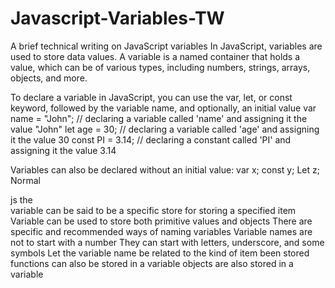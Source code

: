 # Javascript-Variables-TW
A brief technical writing on JavaScript variables
In JavaScript, variables are used to store data values. A variable is a named container that holds a value, which can be of various types, including numbers, strings, arrays, objects, and more.

To declare a variable in JavaScript, you can use the var, let, or const keyword, followed by the variable name, and optionally, an initial value
var name = "John";  // declaring a variable called 'name' and assigning it the value "John"
let age = 30;       // declaring a variable called 'age' and assigning it the value 30
const PI = 3.14;    // declaring a constant called 'PI' and assigning it the value 3.14

Variables can also be declared without an initial value:
var x;
const y;
Let z;
Normal

js the  
variable can be said to be a specific store for storing a specified item
Variable can be used to store both primitive values and objects
There are specific and recommended ways of naming variables
Variable names are not to start with a number
They can start with letters, underscore, and some symbols
Let the variable name be related to the kind of item been stored 
functions can also be stored in a variable 
objects are also stored in a variable

